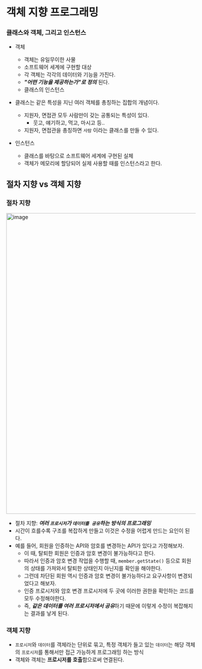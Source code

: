 # 객체 지향 프로그래밍

### 클래스와 객체, 그리고 인스턴스

- 객체 
  - 객체는 유일무이한 사물
  - 소프트웨어 세계에 구현할 대상
  - 각 객체는 각각의 데이터와 기능을 가진다.
  - **_"어떤 기능을 제공하는가"로 정의_** 된다. 
  - 클래스의 인스턴스

- 클래스는 같은 특성을 지닌 여러 객체를 총칭하는 집합의 개념이다.
  - 지원자, 면접관 모두 사람만이 갖는 공통되는 특성이 있다.
    - 웃고, 얘기하고, 먹고, 마시고 등..
  - 지원자, 면접관을 총칭하면 `사람` 이라는 클래스를 만들 수 있다.  

- 인스턴스
  - 클래스를 바탕으로 소프트웨어 세계에 구현된 실체
  - 객체가 메모리에 할당되어 실제 사용할 때를 인스턴스라고 한다.

## 절차 지향 vs 객체 지향

### 절차 지향

<img width="800" alt="image" src="https://user-images.githubusercontent.com/65555299/233058166-80ac3b5b-2df0-4dd5-8c5d-29c16735466d.png">

- 절차 지향: _**여러 `프로시저`가 `데이터를 공유`하는 방식의 프로그래밍**_
- 시간이 흐를수록 구조를 복잡하게 만들고 이것은 수정을 어렵게 만드는 요인이 된다.
- 예를 들어, 회원을 인증하는 API와 암호를 변경하는 API가 있다고 가정해보자.
  - 이 때, 탈퇴한 회원은 인증과 암호 변경이 불가능하다고 한다. 
  - 따라서 인증과 암호 변경 작업을 수행할 때, `member.getState()` 등으로 회원의 상태를 가져와서 탈퇴한 상태인지 아닌지를 확인을 해야한다.
  - 그런데 차단된 회원 역시 인증과 암호 변경이 불가능하다고 요구사항이 변경되었다고 해보자.
  - 인증 프로시저와 암호 변경 프로시저에 두 곳에 이러한 권한을 확인하는 코드를 모두 수정해야한다. 
  - 즉, ***같은 데이터를 여러 프로시저에서 공유***하기 때문에 이렇게 수정이 복잡해지는 결과를 낳게 된다.

### 객체 지향

- `프로시저`와 `데이터`를 객체라는 단위로 묶고, 특정 객체가 들고 있는 `데이터`는 해당 객체의 `프로시저`를 통해서만 접근 가능하게 프로그래밍 하는 방식   
- 객체와 객체는 **프로시저를 호출**함으로써 연결된다.